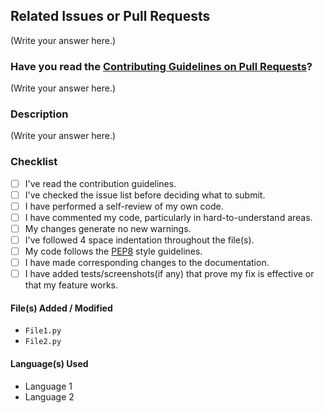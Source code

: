 ## Related Issues or Pull Requests

(Write your answer here.)

### Have you read the [Contributing Guidelines on Pull Requests](https://github.com/TesseractCoding/Ric-Bot/blob/main/CONTRIBUTING.md)?

(Write your answer here.)

### Description

(Write your answer here.)

### Checklist

<!-- Note:
Modify (Add/Delete) according to the Issue that you have taken up.
No matter the issue, the first 5 checklist items would be applicable.
-->

-   [ ] I've read the contribution guidelines.
-   [ ] I've checked the issue list before deciding what to submit.
-   [ ] I have performed a self-review of my own code.
-   [ ] I have commented my code, particularly in hard-to-understand areas.
-   [ ] My changes generate no new warnings.
-   [ ] I've followed 4 space indentation throughout the file(s).
-   [ ] My code follows the [PEP8](https://www.python.org/dev/peps/pep-0008/) style guidelines.
-   [ ] I have made corresponding changes to the documentation.
-   [ ] I have added tests/screenshots(if any) that prove my fix is effective or that my feature works.

<!-- Change it appropriately -->

#### File(s) Added / Modified

-   `File1.py`
-   `File2.py`

#### Language(s) Used

<!-- Example:
- Python
- YAML
- JavaScript
-->

-   Language 1
-   Language 2
